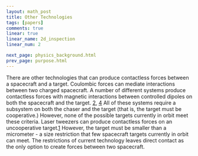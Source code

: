 ```yaml
---
layout: math_post 
title: Other Technologies
tags: [papers]
comments: true
linear: true
linear_name: 2d_inspection
linear_num: 2

next_page: physics_background.html
prev_page: purpose.html
---
```

<!-- Other technologies -->
<!--### Contactless Actuatoion-->

There are other technologies that can produce contactless forces between a spacecraft and a target. Coulombic forces can mediate interactions between two charged spacecraft. <!--ref--> A number of different systems produce contactless forces with magnetic interactions between controlled dipoles on both the spacecraft and the target. [2][2], [4][4]<!-- ref utah, ref RINGS, ref colorado --> All of these systems require a subsystem on both the chaser and the target (that is, the target must be cooperative.) However, none of the possible targets currently in orbit meet these criteria. Laser tweezers can produce contactless forces on an uncooperative target.[1][1]  However, the target must be smaller than a micrometer - a size restriction that few spacecraft targets currently in orbit can meet. The restrictions of current technology leaves direct contact as the only option to create forces between two spacecraft.

<!-- Other inspection vehicles 
	SPHERES
	AerCAM

	-->
<!-- references and links -->
[1]:bibliography.html#1
[2]:bibliography.html#2
[4]:bibliography.html#4